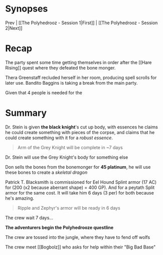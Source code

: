 # Synopses

Prev | [[The Polyhedrooz - Session 1|First]] | [[The Polyhedrooz - Session 2|Next]]


# Recap
The party spent some time getting themselves in order after the [[Hare Rising]] quest where they defeated the bone monger.

Thera Greenstaff recluded herself in her room, producing spell scrolls for later use.
Bandito Baggins is taking a break from the main party.

Given that 4 people is needed for the

# Summary
Dr. Stein is given **the black knight**'s cut up body, with essences he claims he could create something with pieces of the corpse, and claims that he could create something with it for a *robust essence*.
> Arm of the Grey Knight will be complete in ~7 days

Dr. Stein will use the Grey Knight's body for something else

Don sells the bones from the bonemonger for **45 platinum**, he will use these bones to create a *skeletal dragon*

Patrick T. Blacksmith is commissioned for Eel Hound Splint armor (17 AC) for (200 (x2 because aberrant shape) = 400 GP). And for a peytath Split armor for the same cost. It will take him 6 days (3 per) for both because he's amazing.
> Ripple and Zephyr's armor will be ready in 6 days

The crew wait 7 days...

**The adventurers begin the Polyhedrooze questline**

The crew are tossed into the jungle, where they have to fend off wolfs

The crew meet [[Bogbolz]] who asks for help within their "Big Bad Base"
